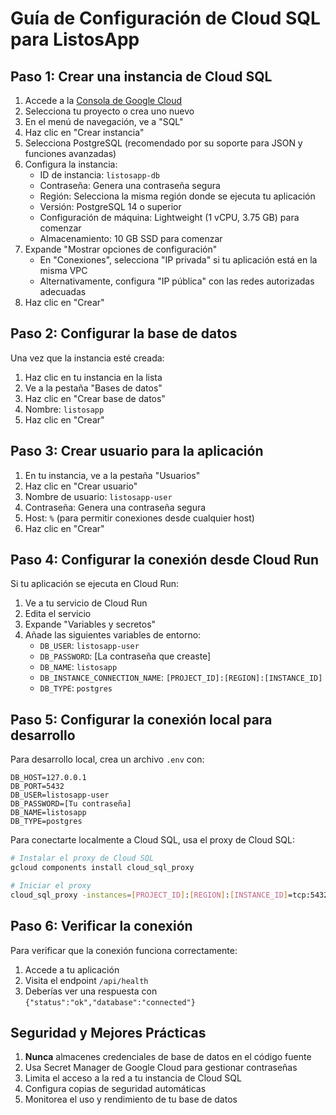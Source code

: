 # Guía de Configuración de Cloud SQL para ListosApp

## Paso 1: Crear una instancia de Cloud SQL

1. Accede a la [Consola de Google Cloud](https://console.cloud.google.com/)
2. Selecciona tu proyecto o crea uno nuevo
3. En el menú de navegación, ve a "SQL"
4. Haz clic en "Crear instancia"
5. Selecciona PostgreSQL (recomendado por su soporte para JSON y funciones avanzadas)
6. Configura la instancia:
   - ID de instancia: `listosapp-db`
   - Contraseña: Genera una contraseña segura
   - Región: Selecciona la misma región donde se ejecuta tu aplicación
   - Versión: PostgreSQL 14 o superior
   - Configuración de máquina: Lightweight (1 vCPU, 3.75 GB) para comenzar
   - Almacenamiento: 10 GB SSD para comenzar
7. Expande "Mostrar opciones de configuración"
   - En "Conexiones", selecciona "IP privada" si tu aplicación está en la misma VPC
   - Alternativamente, configura "IP pública" con las redes autorizadas adecuadas
8. Haz clic en "Crear"

## Paso 2: Configurar la base de datos

Una vez que la instancia esté creada:

1. Haz clic en tu instancia en la lista
2. Ve a la pestaña "Bases de datos"
3. Haz clic en "Crear base de datos"
4. Nombre: `listosapp`
5. Haz clic en "Crear"

## Paso 3: Crear usuario para la aplicación

1. En tu instancia, ve a la pestaña "Usuarios"
2. Haz clic en "Crear usuario"
3. Nombre de usuario: `listosapp-user`
4. Contraseña: Genera una contraseña segura
5. Host: `%` (para permitir conexiones desde cualquier host)
6. Haz clic en "Crear"

## Paso 4: Configurar la conexión desde Cloud Run

Si tu aplicación se ejecuta en Cloud Run:

1. Ve a tu servicio de Cloud Run
2. Edita el servicio
3. Expande "Variables y secretos"
4. Añade las siguientes variables de entorno:
   - `DB_USER`: `listosapp-user`
   - `DB_PASSWORD`: [La contraseña que creaste]
   - `DB_NAME`: `listosapp`
   - `DB_INSTANCE_CONNECTION_NAME`: `[PROJECT_ID]:[REGION]:[INSTANCE_ID]`
   - `DB_TYPE`: `postgres`

## Paso 5: Configurar la conexión local para desarrollo

Para desarrollo local, crea un archivo `.env` con:

```
DB_HOST=127.0.0.1
DB_PORT=5432
DB_USER=listosapp-user
DB_PASSWORD=[Tu contraseña]
DB_NAME=listosapp
DB_TYPE=postgres
```

Para conectarte localmente a Cloud SQL, usa el proxy de Cloud SQL:

```bash
# Instalar el proxy de Cloud SQL
gcloud components install cloud_sql_proxy

# Iniciar el proxy
cloud_sql_proxy -instances=[PROJECT_ID]:[REGION]:[INSTANCE_ID]=tcp:5432
```

## Paso 6: Verificar la conexión

Para verificar que la conexión funciona correctamente:

1. Accede a tu aplicación
2. Visita el endpoint `/api/health`
3. Deberías ver una respuesta con `{"status":"ok","database":"connected"}`

## Seguridad y Mejores Prácticas

1. **Nunca** almacenes credenciales de base de datos en el código fuente
2. Usa Secret Manager de Google Cloud para gestionar contraseñas
3. Limita el acceso a la red a tu instancia de Cloud SQL
4. Configura copias de seguridad automáticas
5. Monitorea el uso y rendimiento de tu base de datos